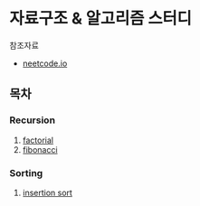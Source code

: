 # 자료구조 & 알고리즘 스터디

참조자료

- [neetcode.io](https://neetcode.io/)

## 목차

### Recursion

1. [factorial](https://github.com/hwibaski/java-problem-solving/tree/main/src/algorithm/recursion/factorial)
2. [fibonacci](https://github.com/hwibaski/java-problem-solving/tree/main/src/algorithm/recursion/fibonacci)

### Sorting

1. [insertion sort](https://github.com/hwibaski/java-problem-solving/blob/main/src/algorithm/sorting/insertion)
